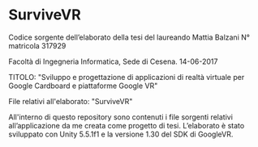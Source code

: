 # SurviveVR

Codice sorgente dell’elaborato della tesi del laureando Mattia Balzani N° matricola 317929

Facoltà di Ingegneria Informatica, Sede di Cesena.    14-06-2017

TITOLO: "Sviluppo e progettazione di applicazioni di realtà virtuale per Google Cardboard e piattaforme Google VR"

File relativi all'elaborato:        "SurviveVR"

All'interno di questo repository sono contenuti i file sorgenti relativi all’applicazione da me creata come progetto di tesi. L’elaborato è stato sviluppato con Unity 5.5.1f1 e la versione 1.30 del SDK di GoogleVR.
